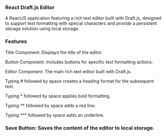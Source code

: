 ### React Draft.js Editor

A ReactJS application featuring a rich text editor built with Draft.js, designed to support text formatting with special characters and provide a persistent storage solution using local storage.

### Features
Title Component: Displays the title of the editor.

Button Component: Includes buttons for specific text formatting actions.

Editor Component: The main rich text editor built with Draft.js.

Typing # followed by space creates a heading format for the subsequent text.

Typing * followed by space applies bold formatting.

Typing ** followed by space adds a red line.

Typing *** followed by space adds an underline.

### Save Button: Saves the content of the editor to local storage.

